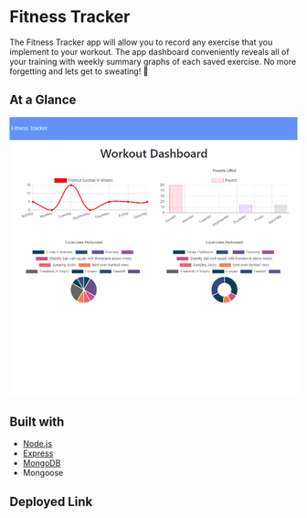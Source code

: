 # Fitness Tracker

The Fitness Tracker app will allow you to record any exercise that you implement to your workout. The app dashboard conveniently reveals all of your training with weekly summary graphs of each saved exercise. No more forgetting and lets get to sweating! 💪 

## At a Glance
![Fitness Tracker](./fitnessTracker.png)

## Built with
* [Node.js](https://nodejs.org/en/)
* [Express](https://www.npmjs.com/package/express)
* [MongoDB](https://www.mongodb.com/)
* Mongoose

## Deployed Link